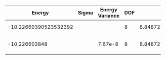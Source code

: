 | Energy                | Sigma | Energy Variance | DOF | Einf              | Method                   | Reference |
|-----------------------|-------|-----------------|-----|-------------------|--------------------------|-----------|
| -10.22660390523532392 |       |                 | 8   | 8.848727805714287 | Exact diagonalization    | [code](https://github.com/varbench/methods/blob/main/scripts/Hubbard/chain_14_P_4_7.74263683/ed_netket.sh) |
| -10.226603848         |       | 7.67e-8         | 8   | 8.848727805714287 | DMRG (MaxBondDim ~1500)  | TODO: ask Max |
